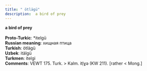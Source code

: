 ```yaml
---
title: " ötlägü"
description:  a bird of prey
---
```

<p data-pagefind-weight="0.5">
<strong> a bird of prey</strong><br><br>
<strong>Proto-Turkic</strong>:  *itelgü<br>
<strong>Russian meaning</strong>:  хищная птица<br>
<strong>Turkish</strong>:  ötlägü<br>
<strong>Uzbek</strong>:  itälgü<br>
<strong>Turkmen</strong>:  itelgi<br>
<strong>Comments</strong>:  VEWT 175. Turk. > Kalm. itḷɣǝ (KW 211). [rather < Mong.]<br>

</p>
